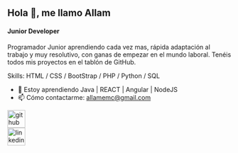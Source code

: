 ## Hola 👋, me llamo Allam
#### Junior Developer

Programador Junior aprendiendo cada vez mas, rápida adaptación al trabajo y muy resolutivo, con ganas de empezar en el mundo laboral. Tenéis todos mis proyectos en el tablón de GitHub.

Skills: HTML / CSS / BootStrap / PHP / Python / SQL

- 🌱 Estoy aprendiendo Java | REACT | Angular | NodeJS 
- 📫 Cómo contactarme: allamemc@gmail.com 


[<img src='https://cdn.jsdelivr.net/npm/simple-icons@3.0.1/icons/github.svg' alt='github' height='40'>](https://github.com/https://github.com/allamemc)  
[<img src='https://cdn.jsdelivr.net/npm/simple-icons@3.0.1/icons/linkedin.svg' alt='linkedin' height='40'>](https://www.linkedin.com/in/allam-miranda-carrasco-368429256)  



